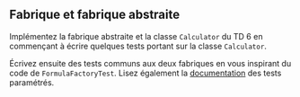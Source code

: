 <h2>Fabrique et fabrique abstraite</h2>

<p>Implémentez la fabrique abstraite et la classe <code>Calculator</code> du TD 6 en commençant à écrire quelques tests portant sur la classe <code>Calculator</code>.</p>

<p>Écrivez ensuite des tests communs aux deux fabriques en vous inspirant du code de <code>FormulaFactoryTest</code>.
Lisez également la <a href="https://github.com/junit-team/junit4/wiki/parameterized-tests">documentation</a> des tests paramétrés.
